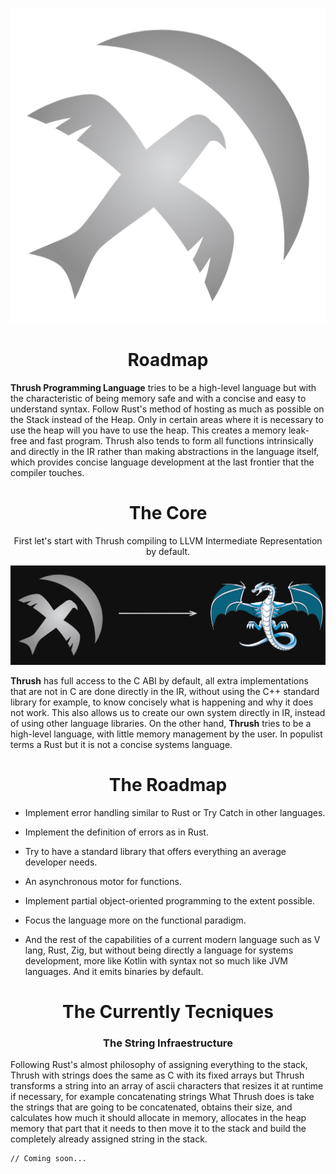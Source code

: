 <p align="center">
  <img src= "https://github.com/Thrush-Lang/.github/blob/main/assets/Thrush.png" alt= "logo" style= "width: 2hv; height: 2hv;"> </img>
</p>

<h1 align="center">Roadmap</h1> 

**Thrush Programming Language** tries to be a high-level language but with the characteristic of being memory safe and with a concise and easy to understand syntax. Follow Rust's method of hosting as much as possible on the Stack instead of the Heap. Only in certain areas where it is necessary to use the heap will you have to use the heap. This creates a memory leak-free and fast program. Thrush also tends to form all functions intrinsically and directly in the IR rather than making abstractions in the language itself, which provides concise language development at the last frontier that the compiler touches.

<h1 align="center">The Core</h1>

<p align="center">First let's start with Thrush compiling to LLVM Intermediate Representation by default.</p> 

<p align="center">
  <img src= "https://github.com/Thrush-Lang/Roadmap/blob/master/assets/llvm.png" alt= "llvm" style= "width: 1hv; height: 1hv;"> </img>
</p>

**Thrush** has full access to the C ABI by default, all extra implementations that are not in C are done directly in the IR, without using the C++ standard library for example, to know concisely what is happening and why it does not work. This also allows us to create our own system directly in IR, instead of using other language libraries. 
On the other hand, **Thrush** tries to be a high-level language, with little memory management by the user. In populist terms a Rust but it is not a concise systems language.

<h1 align="center">The Roadmap</h1>

- Implement error handling similar to Rust or Try Catch in other languages. 

- Implement the definition of errors as in Rust.

- Try to have a standard library that offers everything an average developer needs. 

- An asynchronous motor for functions.

- Implement partial object-oriented programming to the extent possible.

- Focus the language more on the functional paradigm.

- And the rest of the capabilities of a current modern language such as V lang, Rust, Zig, but without being directly a language for systems development, more like Kotlin with syntax not so much like JVM languages. And it emits binaries by default.

<h1 align="center">The Currently Tecniques</h1>

<h3 align="center">The String Infraestructure</h1>

Following Rust's almost philosophy of assigning everything to the stack, Thrush with strings does the same as C with its fixed arrays but Thrush transforms a string into an array of ascii characters that resizes it at runtime if necessary, for example concatenating strings What Thrush does is take the strings that are going to be concatenated, obtains their size, and calculates how much it should allocate in memory, allocates in the heap memory that part that it needs to then move it to the stack and build the completely already assigned string in the stack.

```
// Coming soon...
```

  

